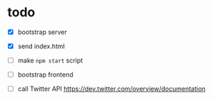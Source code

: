 # todo

* [x] bootstrap server
* [x] send index.html
* [ ] make `npm start` script
* [ ] bootstrap frontend

* [ ] call Twitter API https://dev.twitter.com/overview/documentation
